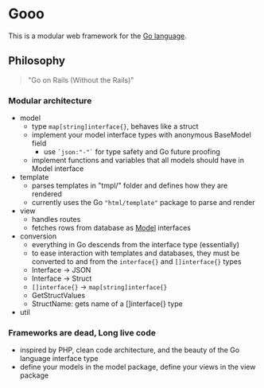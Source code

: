 # Gooo

This is a modular web framework for the [Go language](http://www.golang.org).



## Philosophy
> "Go on Rails (Without the Rails)"

### Modular architecture
* model
  * type `map[string]interface{}`, behaves like a struct
  * implement your model interface types with anonymous BaseModel field
    * use `` `json:"-"` `` for type safety and Go future proofing
  * implement functions and variables that all models should have in Model interface
* template
  * parses templates in "tmpl/" folder and defines how they are rendered
  * currently uses the Go `"html/template"` package to parse and render
* view
  * handles routes
  * fetches rows from database as [Model](about:blank) interfaces
* conversion
  * everything in Go descends from the interface type (essentially)
  * to ease interaction with templates and databases, they must be converted
    to and from the `interface{}` and `[]interface{}` types
  * Interface -> JSON
  * Interface -> Struct
  * `[]interface{}` -> `map[string]interface{}`
  * GetStructValues
  * StructName: gets name of a []interface{} type
* util

### Frameworks are dead, Long live code
* inspired by PHP, clean code architecture, and the beauty of the Go language interface type
* define your models in the model package, define your views in the view package